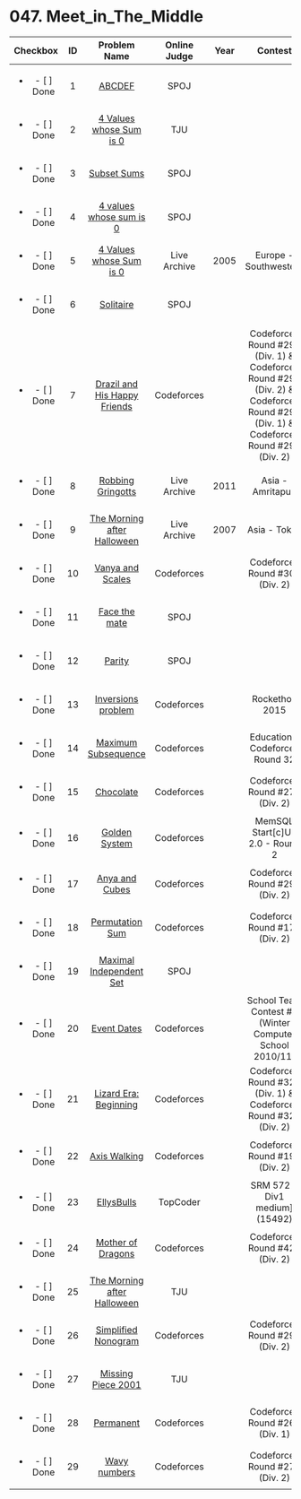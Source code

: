# 047. Meet_in_The_Middle


| Checkbox | ID | Problem Name|Online Judge|Year|Contest|Difficulty Level|
|:---:|:---:|:---:|:---:|:---:|:---:|:---:|
|<ul><li>- [ ] Done</li></ul>|1|[ABCDEF](http://www.spoj.com/problems/ABCDEF/)|SPOJ|||1|
|<ul><li>- [ ] Done</li></ul>|2|[4 Values whose Sum is 0](http://acm.tju.edu.cn/toj/showp2407.html)|TJU|||1|
|<ul><li>- [ ] Done</li></ul>|3|[Subset Sums](http://www.spoj.com/problems/SUBSUMS/)|SPOJ|||1|
|<ul><li>- [ ] Done</li></ul>|4|[4 values whose sum is 0](http://www.spoj.com/problems/SUMFOUR/)|SPOJ|||1|
|<ul><li>- [ ] Done</li></ul>|5|[4 Values whose Sum is 0](https://icpcarchive.ecs.baylor.edu/index.php?option=onlinejudge&page=show_problem&problem=1507)|Live Archive|2005|Europe - Southwestern|1|
|<ul><li>- [ ] Done</li></ul>|6|[Solitaire](http://www.spoj.com/problems/SOLIT/)|SPOJ|||2|
|<ul><li>- [ ] Done</li></ul>|7|[Drazil and His Happy Friends](http://codeforces.com/problemset/problem/515/B)|Codeforces||Codeforces Round #292 (Div. 1) & Codeforces Round #292 (Div. 2) & Codeforces Round #292 (Div. 1) & Codeforces Round #292 (Div. 2)|2|
|<ul><li>- [ ] Done</li></ul>|8|[Robbing Gringotts](https://icpcarchive.ecs.baylor.edu/index.php?option=onlinejudge&page=show_problem&problem=3996)|Live Archive|2011|Asia - Amritapuri|2|
|<ul><li>- [ ] Done</li></ul>|9|[The Morning after Halloween](https://icpcarchive.ecs.baylor.edu/index.php?option=onlinejudge&page=show_problem&problem=1889)|Live Archive|2007|Asia - Tokyo|3|
|<ul><li>- [ ] Done</li></ul>|10|[Vanya and Scales](http://codeforces.com/problemset/problem/552/C)|Codeforces||Codeforces Round #308 (Div. 2)|3|
|<ul><li>- [ ] Done</li></ul>|11|[Face the mate](http://www.spoj.com/problems/FACENEMY/)|SPOJ|||4|
|<ul><li>- [ ] Done</li></ul>|12|[Parity](http://www.spoj.com/problems/PARITY/)|SPOJ|||5|
|<ul><li>- [ ] Done</li></ul>|13|[Inversions problem](http://codeforces.com/problemset/problem/513/G1)|Codeforces||Rockethon 2015|5|
|<ul><li>- [ ] Done</li></ul>|14|[Maximum Subsequence](http://codeforces.com/problemset/problem/888/E)|Codeforces||Educational Codeforces Round 32|5|
|<ul><li>- [ ] Done</li></ul>|15|[Chocolate](http://codeforces.com/problemset/problem/490/D)|Codeforces||Codeforces Round #279 (Div. 2)|5|
|<ul><li>- [ ] Done</li></ul>|16|[Golden System](http://codeforces.com/problemset/problem/457/A)|Codeforces||MemSQL Start[c]UP 2.0 - Round 2|6|
|<ul><li>- [ ] Done</li></ul>|17|[Anya and Cubes](http://codeforces.com/problemset/problem/525/E)|Codeforces||Codeforces Round #297 (Div. 2)|6|
|<ul><li>- [ ] Done</li></ul>|18|[Permutation Sum](http://codeforces.com/problemset/problem/285/D)|Codeforces||Codeforces Round #175 (Div. 2)|6|
|<ul><li>- [ ] Done</li></ul>|19|[Maximal Independent Set](http://www.spoj.com/problems/MAXISET/)|SPOJ|||6|
|<ul><li>- [ ] Done</li></ul>|20|[Event Dates](http://codeforces.com/problemset/problem/45/D)|Codeforces||School Team Contest #3 (Winter Computer School 2010/11)|7|
|<ul><li>- [ ] Done</li></ul>|21|[Lizard Era: Beginning](http://codeforces.com/problemset/problem/585/D)|Codeforces||Codeforces Round #325 (Div. 1) & Codeforces Round #325 (Div. 2)|7|
|<ul><li>- [ ] Done</li></ul>|22|[Axis Walking](http://codeforces.com/problemset/problem/327/E)|Codeforces||Codeforces Round #191 (Div. 2)|7|
|<ul><li>- [ ] Done</li></ul>|23|[EllysBulls](http://community.topcoder.com/stat?c=problem_statement&pm=12420)|TopCoder||SRM 572 - Div1 medium] (15492)|7|
|<ul><li>- [ ] Done</li></ul>|24|[Mother of Dragons](http://codeforces.com/problemset/problem/839/E)|Codeforces||Codeforces Round #428 (Div. 2)|8|
|<ul><li>- [ ] Done</li></ul>|25|[The Morning after Halloween](http://acm.tju.edu.cn/toj/showp3081.html)|TJU|||8|
|<ul><li>- [ ] Done</li></ul>|26|[Simplified Nonogram](http://codeforces.com/problemset/problem/534/F)|Codeforces||Codeforces Round #298 (Div. 2)|9|
|<ul><li>- [ ] Done</li></ul>|27|[Missing Piece 2001](http://acm.tju.edu.cn/toj/showp2049.html)|TJU|||9|
|<ul><li>- [ ] Done</li></ul>|28|[Permanent](http://codeforces.com/problemset/problem/468/E)|Codeforces||Codeforces Round #268 (Div. 1)|10|
|<ul><li>- [ ] Done</li></ul>|29|[Wavy numbers](http://codeforces.com/problemset/problem/478/E)|Codeforces||Codeforces Round #273 (Div. 2)|10|
